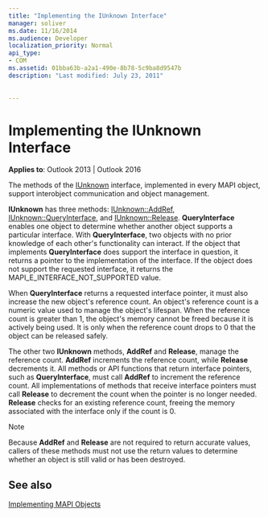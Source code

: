 ```yaml
---
title: "Implementing the IUnknown Interface"
manager: soliver
ms.date: 11/16/2014
ms.audience: Developer
localization_priority: Normal
api_type:
- COM
ms.assetid: 01bba63b-a2a1-490e-8b78-5c9ba8d9547b
description: "Last modified: July 23, 2011"
 
 
---
```


# Implementing the IUnknown Interface

  
  
**Applies to**: Outlook 2013 | Outlook 2016 
  
The methods of the [IUnknown](http://msdn.microsoft.com/en-us/library/ms680509%28v=VS.85%29.aspx) interface, implemented in every MAPI object, support interobject communication and object management. 
  
 **IUnknown** has three methods: [IUnknown::AddRef](http://msdn.microsoft.com/en-us/library/ms691379%28v=VS.85%29.aspx), [IUnknown::QueryInterface](http://msdn.microsoft.com/en-us/library/ms682521%28v=VS.85%29.aspx), and [IUnknown::Release](http://msdn.microsoft.com/en-us/library/ms682317%28v=VS.85%29.aspx). **QueryInterface** enables one object to determine whether another object supports a particular interface. With **QueryInterface**, two objects with no prior knowledge of each other's functionality can interact. If the object that implements **QueryInterface** does support the interface in question, it returns a pointer to the implementation of the interface. If the object does not support the requested interface, it returns the MAPI_E_INTERFACE_NOT_SUPPORTED value. 
  
When **QueryInterface** returns a requested interface pointer, it must also increase the new object's reference count. An object's reference count is a numeric value used to manage the object's lifespan. When the reference count is greater than 1, the object's memory cannot be freed because it is actively being used. It is only when the reference count drops to 0 that the object can be released safely. 
  
The other two **IUnknown** methods, **AddRef** and **Release**, manage the reference count. **AddRef** increments the reference count, while **Release** decrements it. All methods or API functions that return interface pointers, such as **QueryInterface**, must call **AddRef** to increment the reference count. All implementations of methods that receive interface pointers must call **Release** to decrement the count when the pointer is no longer needed. **Release** checks for an existing reference count, freeing the memory associated with the interface only if the count is 0. 
  
> [!NOTE]
> Because **AddRef** and **Release** are not required to return accurate values, callers of these methods must not use the return values to determine whether an object is still valid or has been destroyed. 
  
## See also



[Implementing MAPI Objects](implementing-mapi-objects.md)

